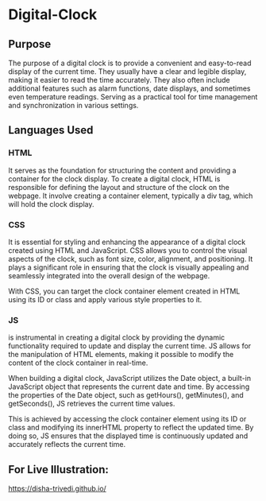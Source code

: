 # Digital-Clock
## Purpose
The purpose of a digital clock is to provide a convenient and easy-to-read display of the current time. They usually have a clear and legible display, making it easier to read the time accurately. They also often include additional features such as alarm functions, date displays, and sometimes even temperature readings. Serving as a practical tool for time management and synchronization in various settings.
## Languages Used
### HTML
It serves as the foundation for structuring the content and providing a container for the clock display. To create a digital clock, HTML is responsible for defining the layout and structure of the clock on the webpage. It involve creating a container element, typically a div tag, which will hold the clock display.
### CSS  
It is essential for styling and enhancing the appearance of a digital clock created using HTML and JavaScript. CSS allows you to control the visual aspects of the clock, such as font size, color, alignment, and positioning. It plays a significant role in ensuring that the clock is visually appealing and seamlessly integrated into the overall design of the webpage.  

With CSS, you can target the clock container element created in HTML using its ID or class and apply various style properties to it.
### JS
is instrumental in creating a digital clock by providing the dynamic functionality required to update and display the current time. JS allows for the manipulation of HTML elements, making it possible to modify the content of the clock container in real-time.

When building a digital clock, JavaScript utilizes the Date object, a built-in JavaScript object that represents the current date and time. By accessing the properties of the Date object, such as getHours(), getMinutes(), and getSeconds(), JS retrieves the current time values.

This is achieved by accessing the clock container element using its ID or class and modifying its innerHTML property to reflect the updated time. By doing so, JS ensures that the displayed time is continuously updated and accurately reflects the current time.

## For Live Illustration:
https://disha-trivedi.github.io/
